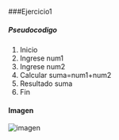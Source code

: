 ###Ejercicio1

##### Pseudocodigo

1. Inicio
2. Ingrese num1
3. Ingrese num2
4. Calcular suma=num1+num2
5. Resultado suma
6. Fin

#### Imagen

![imagen](http://i64.tinypic.com/33m0iz7.jpg)